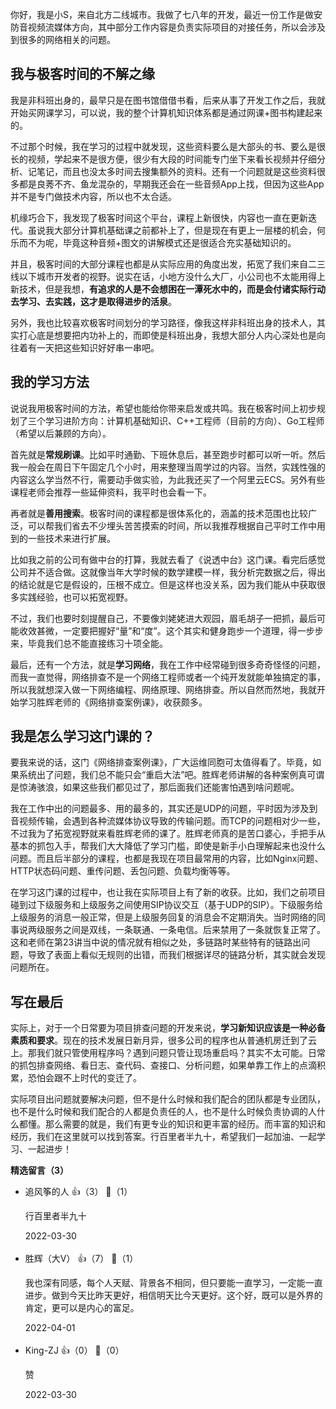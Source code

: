 你好，我是小S，来自北方二线城市。我做了七八年的开发，最近一份工作是做安防音视频流媒体方向，其中部分工作内容是负责实际项目的对接任务，所以会涉及到很多的网络相关的问题。

## 我与极客时间的不解之缘

我是非科班出身的，最早只是在图书馆借借书看，后来从事了开发工作之后，我就开始买网课学习，可以说，我的整个计算机知识体系都是通过网课+图书构建起来的。

不过那个时候，我在学习的过程中就发现，这些资料要么是大部头的书、要么是很长的视频，学起来不是很方便，很少有大段的时间能专门坐下来看长视频并仔细分析、记笔记，而且也没太多时间去搜集额外的资料。还有一个问题就是这些资料很多都是良莠不齐、鱼龙混杂的，早期我还会在一些音频App上找，但因为这些App并不是专门做技术内容，所以也不太合适。

机缘巧合下，我发现了极客时间这个平台，课程上新很快，内容也一直在更新迭代。虽说我大部分计算机基础课之前都补上了，但是现在有更上一层楼的机会，何乐而不为呢，毕竟这种音频+图文的讲解模式还是很适合充实基础知识的。

并且，极客时间的大部分课程也都是从实际应用的角度出发，拓宽了我们来自二三线以下城市开发者的视野。说实在话，小地方没什么大厂，小公司也不太能用得上新技术，但是我想，**有追求的人是不会想困在一潭死水中的，而是会付诸实际行动去学习、去实践，这才是取得进步的活泉**。

另外，我也比较喜欢极客时间划分的学习路径，像我这样非科班出身的技术人，其实打心底是想要把内功补上的，而即使是科班出身，我想大部分人内心深处也是向往着有一天把这些知识好好串一串吧。

## 我的学习方法

说说我用极客时间的方法，希望也能给你带来启发或共鸣。我在极客时间上初步规划了三个学习进阶方向：计算机基础知识、C++工程师（目前的方向）、Go工程师（希望以后兼顾的方向）。

首先就是**常规刷课**。比如平时通勤、下班休息后，甚至跑步时都可以听一听。然后我一般会在周日下午固定几个小时，用来整理当周学过的内容。当然，实践性强的内容这么学当然不行，需要动手做实验，为此我还买了一个阿里云ECS。另外有些课程老师会推荐一些延伸资料，我平时也会看一下。

再者就是**善用搜索**。极客时间的课程都是很体系化的，涵盖的技术范围也比较广泛，可以帮我们省去不少埋头苦苦摸索的时间，所以我推荐根据自己平时工作中用到的一些技术来进行扩展。

比如我之前的公司有做中台的打算，我就去看了《说透中台》这门课。看完后感觉公司并不适合做。这就像当年大学时候的数学建模一样，我分析完数据之后，得出的结论就是它是假设的，压根不成立。但是这样也没关系，因为我们能从中获取很多实践经验，也可以拓宽视野。

不过，我们也要时刻提醒自己，不要像刘姥姥进大观园，眉毛胡子一把抓，最后可能收效甚微，一定要把握好“量”和“度”。这个其实和健身跑步一个道理，得一步步来，毕竟我们总不能直接练习十项全能。

最后，还有一个方法，就是**学习网络**，我在工作中经常碰到很多奇奇怪怪的问题，而我一直觉得，网络排查不是一个网络工程师或者一个纯开发就能单独搞定的事，所以我就想深入做一下网络编程、网络原理、网络排查。所以自然而然地，我就开始学习胜辉老师的《网络排查案例课》，收获颇多。

## 我是怎么学习这门课的？

要我来说的话，这门《网络排查案例课》，广大运维同胞可太值得看了。毕竟，如果系统出了问题，我们总不能只会“重启大法”吧。胜辉老师讲解的各种案例真可谓是惊涛骇浪，如果这些我们都见过了，那后面我们还能害怕遇到啥问题呢。

我在工作中出的问题最多、用的最多的，其实还是UDP的问题，平时因为涉及到音视频传输，会遇到各种流媒体协议导致的传输问题。而TCP的问题相对少一些，不过我为了拓宽视野就来看胜辉老师的课了。胜辉老师真的是苦口婆心，手把手从基本的抓包入手，帮我们大大降低了学习门槛，即使是新手小白理解起来也没什么问题。而且后半部分的课程，也都是我现在项目最常用的内容，比如Nginx问题、HTTP状态码问题、重传问题、丢包问题、负载均衡等等。

在学习这门课的过程中，也让我在实际项目上有了新的收获。比如，我们之前项目碰到过下级服务和上级服务之间使用SIP协议交互（基于UDP的SIP）。下级服务给上级服务的消息一般正常，但是上级服务回复的消息会不定期消失。当时网络的同事说两级服务之间是双线，一条联通、一条电信。后来禁用了一条就恢复正常了。这和老师在第23讲当中说的情况就有相似之处，多链路时某些特有的链路出问题，导致了表面上看似无规则的出错，而我们根据详尽的链路分析，其实就会发现问题所在。

## 写在最后

实际上，对于一个日常要为项目排查问题的开发来说，**学习新知识应该是一种必备素质和要求**。现在的技术发展日新月异，很多公司的程序也从普通机房迁到了云上。那我们就只管使用程序吗？遇到问题只管让现场重启吗？其实不太可能。日常的抓包排查网络、看日志、查代码、查接口、分析问题，如果单靠工作上的点滴积累，恐怕会跟不上时代的变迁了。

实际项目出问题就要解决问题，但不是什么时候和我们配合的团队都是专业团队，也不是什么时候和我们配合的人都是负责任的人，也不是什么时候负责协调的人什么都懂。那么需要的就是，我们有更专业的知识和更丰富的经历。而丰富的知识和经历，我们在这里就可以找到答案。行百里者半九十，希望我们一起加油、一起学习、一起进步！
<div><strong>精选留言（3）</strong></div><ul>
<li><span>追风筝的人</span> 👍（3） 💬（1）<p>行百里者半九十</p>2022-03-30</li><br/><li><span>胜辉（大V）</span> 👍（7） 💬（1）<p>我也深有同感，每个人天赋、背景各不相同，但只要能一直学习，一定能一直进步。做到今天比昨天更好，相信明天比今天更好。这个好，既可以是外界的肯定，更可以是内心的富足。</p>2022-04-01</li><br/><li><span>King-ZJ</span> 👍（0） 💬（0）<p>赞</p>2022-03-30</li><br/>
</ul>